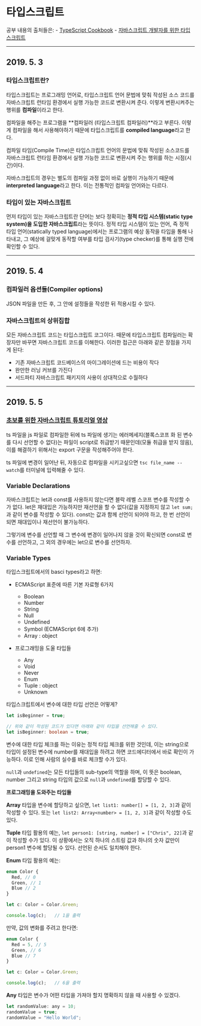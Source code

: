 # 타입스크립트

공부 내용의 출처들은: - [TypeScript Cookbook](https://www.notion.so/TypeScript-Cookbook-727820ac0d4544498ebe732e940816f4) - [자바스크립트 개발자를 위한 타입스크립트](https://ahnheejong.gitbook.io/ts-for-jsdev/)

---

## 2019. 5. 3

### 타입스크립트란?

타입스크립트는 프로그래밍 언어로, 타입스크립트 언어 문법에 맞춰 작성된 소스 코드를 자바스크립트 런타임 환경에서 실행 가능한 코드로 변환시켜 준다. 이렇게 변환시켜주는 행위를 **컴파일**이라고 한다.

컴파일을 해주는 프로그램을 **컴파일러 (타입스크립트 컴파일러)**라고 부른다. 이렇게 컴파일을 해서 사용해야하기 때문에 타입스크립트를 **compiled language**라고 한다.

컴파일 타임(Compile Time)은 타입스크립트 언어의 문법에 맞춰 작성된 소스코드를 자바스크립트 런타임 환경에서 실행 가능한 코드로 변환시켜 주는 행위를 하는 시점(시간)이다.

자바스크립트의 경우는 별도의 컴파일 과정 없이 바로 실행이 가능하기 때문에 **interpreted language**라고 한다. 이는 전통적인 컴파일 언어와는 다르다.

### 타입이 있는 자바스크립트

먼저 타입이 있는 자바스크립트란 단어는 보다 정확히는 **정적 타입 시스템(static type system)을 도입한 자바스크립트**라는 뜻이다. 정적 타입 시스템이 있는 언어, 즉 정적 타입 언어(statically typed language)에서는 프로그램의 예상 동작을 타입을 통해 나타내고, 그 예상에 걸맞게 동작할 여부를 타입 검사기(type checker)를 통해 실행 전에 확인할 수 있다.

---

## 2019. 5. 4

### 컴파일러 옵션들(Compiler options)

JSON 파일을 만든 후, 그 안에 설정들을 작성한 뒤 적용시킬 수 있다.

### 자바스크립트의 상위집합

모든 자바스크립트 코드는 타입스크립트 코그이다. 때문에 타입스크립트 컴파일러는 확장자만 바꾸면 자바스크립트 코드를 이해한다. 이러한 접근은 아래와 같은 장점을 가지게 된다:

- 기존 자바스크립트 코드베이스의 마이그레이션에 드는 비용이 작다
- 완만한 러닝 커브를 가진다
- 서드파티 자바스크립트 패키지의 사용이 상대적으로 수월하다

---

## 2019. 5. 5

### [초보를 위한 자바스크립트 튜토리얼 영상](https://www.youtube.com/watch?v=WBPrJSw7yQA)

ts 파일을 js 파일로 컴파일한 뒤에 ts 파일에 생기는 에러메세지(블록스코프 화 된 변수를 다시 선언할 수 없다)는 파일이 script로 취급받기 때문인데(모듈 취급을 받지 않음), 이를 해결하기 위해서는 export 구문을 작성해주어야 한다.

ts 파일에 변경이 일어난 뒤, 자동으로 컴파일을 시키고싶으면 `tsc file_name --watch`를 터미널에 입력해줄 수 있다.

### Variable Declarations

자바스크립트는 let과 const를 사용하지 않는다면 블락 레벨 스코프 변수를 작성할 수가 없다. let은 재대입은 가능하지만 재선언을 할 수 없다(값을 지정하지 않고 `let sum;`과 같이 변수를 작성할 수 있다). const는 값과 함께 선언이 되어야 하고, 한 번 선언이 되면 재대입이나 재선언이 불가능하다.

그렇기에 변수를 선언할 때 그 변수에 변경이 일어나지 않을 것이 확신되면 const로 변수를 선언하고, 그 외의 경우에는 let으로 변수를 선언하자.

### Variable Types

타입스크립트에서의 basci types라고 하면:

- ECMAScript 표준에 따른 기본 자료형 6가지

  - Boolean
  - Number
  - String
  - Null
  - Undefined
  - Symbol (ECMAScript 6에 추가)
  - Array : object

- 프로그래밍을 도울 타입들
  - Any
  - Void
  - Never
  - Enum
  - Tuple : object
  - Unknown

타입스크립트에서 변수에 대한 타입 선언은 어떻게?

```ts
let isBeginner = true;

// 위와 같이 작성된 코드가 있다면 아래와 같이 타입을 선언해줄 수 있다.
let isBeginner: boolean = true;
```

변수에 대한 타입 체크를 하는 이유는 정적 타입 체크를 위한 것인데, 이는 string으로 타입이 설정된 변수에 number를 재대입을 하려고 하면 코드에디터에서 바로 확인이 가능하다. 이로 인해 사람의 실수를 바로 체크할 수가 있다.

`null`과 `undefined`는 모든 타입들의 sub-type의 역할을 하며, 이 뜻은 boolean, number 그리고 string 타입의 값으로 `null`과 `undefined`를 할당할 수 있다.

**프로그래밍을 도와주는 타입들**

**Array** 타입을 변수에 할당하고 싶으면, `let list1: number[] = [1, 2, 3]`과 같이 작성할 수 있다. 또는 `let list2: Array<number> = [1, 2, 3]`과 같이 작성할 수도 있다.

**Tuple** 타입 활용의 예는, `let person1: [string, number] = ["Chris", 22]`과 같이 작성할 수가 있다. 이 상황에서는 오직 하나의 스트링 값과 하나의 숫자 값만이 person1 변수에 할당될 수 있다. 선언된 순서도 일치해야 한다.

**Enum** 타입 활용의 예는:

```js
enum Color {
  Red, // 0
  Green, // 1
  Blue // 2
}

let c: Color = Color.Green;

console.log(c);   // 1을 출력
```

만약, 값의 변화를 주려고 한다면:

```js
enum Color {
  Red = 5, // 5
  Green, // 6
  Blue // 7
}

let c: Color = Color.Green;

console.log(c);   // 6을 출력
```

**Any** 타입은 변수가 어떤 타입을 가져야 할지 명확하지 않을 때 사용할 수 있겠다.

```js
let randomValue: any = 10;
randomValue = true;
randomValue = "Hello World";
```
